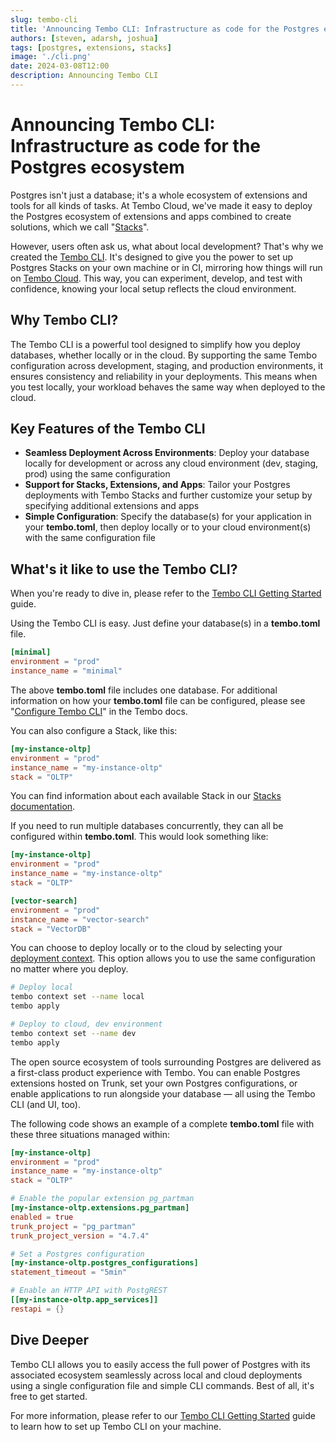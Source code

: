 ```yaml
---
slug: tembo-cli
title: 'Announcing Tembo CLI: Infrastructure as code for the Postgres ecosystem'
authors: [steven, adarsh, joshua]
tags: [postgres, extensions, stacks]
image: './cli.png'
date: 2024-03-08T12:00
description: Announcing Tembo CLI
---
```


# Announcing Tembo CLI: Infrastructure as code for the Postgres ecosystem

Postgres isn't just a database; it's a whole ecosystem of extensions and tools for all kinds of tasks. At Tembo Cloud, we've made it easy to deploy the Postgres ecosystem of extensions and apps combined to create solutions, which we call "[Stacks](https://tembo.io/blog/tembo-stacks-intro)".

However, users often ask us, what about local development? That's why we created the [Tembo CLI](https://tembo.io/docs/tembo-cloud/Tembo-CLI/Getting_Started). It's designed to give you the power to set up Postgres Stacks on your own machine or in CI, mirroring how things will run on [Tembo Cloud](https://cloud.tembo.io/). This way, you can experiment, develop, and test with confidence, knowing your local setup reflects the cloud environment.

## Why Tembo CLI?

The Tembo CLI is a powerful tool designed to simplify how you deploy databases, whether locally or in the cloud. By supporting the same Tembo configuration across development, staging, and production environments, it ensures consistency and reliability in your deployments. This means when you test locally, your workload behaves the same way when deployed to the cloud.

## Key Features of the Tembo CLI

- **Seamless Deployment Across Environments**: Deploy your database locally for development or across any cloud environment (dev, staging, prod) using the same configuration
- **Support for Stacks, Extensions, and Apps**: Tailor your Postgres deployments with Tembo Stacks and further customize your setup by specifying additional extensions and apps
- **Simple Configuration**: Specify the database(s) for your application in your **tembo.toml**, then deploy locally or to your cloud environment(s) with the same configuration file

## What's it like to use the Tembo CLI?

When you're ready to dive in, please refer to the [Tembo CLI Getting Started](https://tembo.io/docs/tembo-cloud/Tembo-CLI/Getting_Started) guide.

Using the Tembo CLI is easy. Just define your database(s) in a **tembo.toml** file.

```toml
[minimal]
environment = "prod"
instance_name = "minimal"
```

The above **tembo.toml** file includes one database. For additional information on how your **tembo.toml** file can be configured, please see "[Configure Tembo CLI](https://tembo.io/docs/tembo-cloud/Tembo-CLI/Getting_Started#configure-tembo-cli)" in the Tembo docs.

You can also configure a Stack, like this:

```toml
[my-instance-oltp]
environment = "prod"
instance_name = "my-instance-oltp"
stack = "OLTP"
```

You can find information about each available Stack in our [Stacks documentation](https://tembo.io/docs/tembo-stacks/intro-to-stacks).

If you need to run multiple databases concurrently, they can all be configured within **tembo.toml**. This would look something like:

```toml
[my-instance-oltp]
environment = "prod"
instance_name = "my-instance-oltp"
stack = "OLTP"

[vector-search]
environment = "prod"
instance_name = "vector-search"
stack = "VectorDB"
```

You can choose to deploy locally or to the cloud by selecting your [deployment context](https://tembo.io/docs/tembo-cloud/Tembo-CLI/Getting_Started#context-file). This option allows you to use the same configuration no matter where you deploy.

```bash
# Deploy local
tembo context set --name local
tembo apply

# Deploy to cloud, dev environment
tembo context set --name dev
tembo apply
```

The open source ecosystem of tools surrounding Postgres are delivered as a first-class product experience with Tembo. You can enable Postgres extensions hosted on Trunk, set your own Postgres configurations, or enable applications to run alongside your database — all using the Tembo CLI (and UI, too).

The following code shows an example of a complete **tembo.toml** file with these three situations managed within:

```toml
[my-instance-oltp]
environment = "prod"
instance_name = "my-instance-oltp"
stack = "OLTP"

# Enable the popular extension pg_partman
[my-instance-oltp.extensions.pg_partman]
enabled = true
trunk_project = "pg_partman"
trunk_project_version = "4.7.4"

# Set a Postgres configuration
[my-instance-oltp.postgres_configurations]
statement_timeout = "5min"

# Enable an HTTP API with PostgREST
[[my-instance-oltp.app_services]]
restapi = {}
```

## Dive Deeper

Tembo CLI allows you to easily access the full power of Postgres with its associated ecosystem seamlessly across local and cloud deployments using a single configuration file and simple CLI commands. Best of all, it's free to get started.

For more information, please refer to our [Tembo CLI Getting Started](https://tembo.io/docs/tembo-cloud/Tembo-CLI/Getting_Started) guide to learn how to set up Tembo CLI on your machine.
